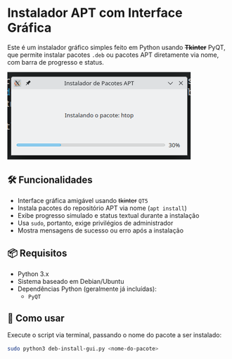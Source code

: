 # Instalador APT com Interface Gráfica

Este é um instalador gráfico simples feito em Python usando ~~**Tkinter**~~ PyQT, que permite instalar pacotes `.deb` ou pacotes APT diretamente via nome, com barra de progresso e status.

![screenshot](imgs/02.png) <!-- você pode colocar um link para um print da interface aqui -->

## 🛠️ Funcionalidades

- Interface gráfica amigável usando ~~tkinter~~ `QT5`
- Instala pacotes do repositório APT via nome (`apt install`)
- Exibe progresso simulado e status textual durante a instalação
- Usa `sudo`, portanto, exige privilégios de administrador
- Mostra mensagens de sucesso ou erro após a instalação

## 📦 Requisitos

- Python 3.x
- Sistema baseado em Debian/Ubuntu
- Dependências Python (geralmente já incluídas):
  - `PyQT`

## 🚀 Como usar

Execute o script via terminal, passando o nome do pacote a ser instalado:

```bash
sudo python3 deb-install-gui.py <nome-do-pacote>
```
